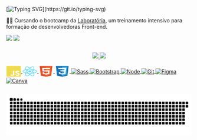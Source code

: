 [![Typing SVG](https://readme-typing-svg.herokuapp.com?color=2881A5&size=24&lines=Hello+World!+Eu+sou+a+Karen!)](https://git.io/typing-svg)

👩‍💻 Cursando o bootcamp da [Laboratória](https://www.laboratoria.la/br), um treinamento intensivo para formação de desenvolvedoras Front-end.

<!-- [![willianrod's wakatime stats](https://github-readme-stats.vercel.app/api/wakatime?username=karen_freitas)](https://github.com/karen-freitas/github-readme-stats) -->



 <div> 
  <a href="https://www.linkedin.com/in/karen-freitas" target="_blank"><img src="https://img.shields.io/badge/-LinkedIn-%230077B5?style=for-the-badge&logo=linkedin&logoColor=white" target="_blank"></a> 
  <a href = "mailto:karenfcorrea@gmail.com"><img src="https://img.shields.io/badge/Gmail-D14836?style=for-the-badge&logo=gmail&logoColor=white" target="_blank"></a>

</div>          

## 

<div align="center">
  <a href="https://github.com/karen-freitas">
  <img height="160em" src="https://github-readme-stats.vercel.app/api?username=karen-freitas&show_icons=true&theme=blue-green&include_all_commits=true&count_private=true"/>
  <img height="160em" src="https://github-readme-stats.vercel.app/api/top-langs/?username=karen-freitas&layout=compact&langs_count=7&theme=blue-green"/>
</div>

<div style="display: inline_block"><br>
  <img align="center" alt="Js" height="30" width="40" src="https://raw.githubusercontent.com/devicons/devicon/master/icons/javascript/javascript-plain.svg">
  <img align="center" alt="-React" height="30" width="40" src="https://raw.githubusercontent.com/devicons/devicon/master/icons/react/react-original.svg">
  <img align="center" alt="HTML" height="30" width="40" src="https://raw.githubusercontent.com/devicons/devicon/master/icons/html5/html5-original.svg">
  <img align="center" alt="CSS" height="30" width="40" src="https://raw.githubusercontent.com/devicons/devicon/master/icons/css3/css3-original.svg">
  <img align="center" alt="Sass" height="30" width="40" src="https://cdn.jsdelivr.net/gh/devicons/devicon/icons/sass/sass-original.svg">
  <img align="center" alt="Bootstrap" height="30" width="40" src="https://cdn.jsdelivr.net/gh/devicons/devicon/icons/bootstrap/bootstrap-plain.svg">
  <img align="center" alt="Node" height="30" width="40" src="https://cdn.jsdelivr.net/gh/devicons/devicon/icons/nodejs/nodejs-original.svg"">
  <img align="center" alt="Git" height="30" width="40" src="https://cdn.jsdelivr.net/gh/devicons/devicon/icons/git/git-original.svg">
  <img align="center" alt="Figma" height="30" width="40" src="https://cdn.jsdelivr.net/gh/devicons/devicon/icons/figma/figma-original.svg">
  <img align="center" alt="Canva" height="30" width="40" src="https://cdn.jsdelivr.net/gh/devicons/devicon/icons/canva/canva-original.svg">
</div>
                                                                                                                                          
  ##

 ![Snake animation](https://github.com/karen-freitas/karen-freitas/blob/output/github-contribution-grid-snake.svg)
